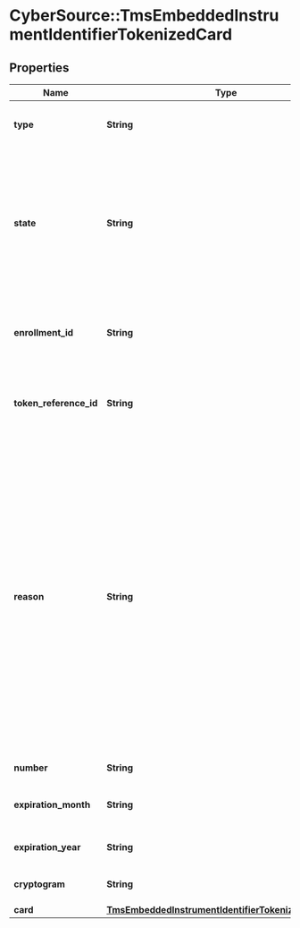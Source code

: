 # CyberSource::TmsEmbeddedInstrumentIdentifierTokenizedCard

## Properties
Name | Type | Description | Notes
------------ | ------------- | ------------- | -------------
**type** | **String** | The network token card association brand Possible Values: - visa - mastercard - americanexpress  | [optional] 
**state** | **String** | State of the network token or network token provision Possible Values: - ACTIVE : Network token is active. - SUSPENDED : Network token is suspended. This state can change back to ACTIVE. - DELETED : This is a final state for a network token instance. - UNPROVISIONED : A previous network token provision was unsuccessful.  | [optional] 
**enrollment_id** | **String** | Unique Identifier for the enrolled PAN. This Id is provided by the card association when a network token is provisioned successfully.  | [optional] 
**token_reference_id** | **String** | Unique Identifier for the network token. This Id is provided by the card association when a network token is provisioned successfully.  | [optional] 
**reason** | **String** | Issuers state for the network token Possible Values: - INVALID_REQUEST : The network token provision request contained invalid data. - CARD_VERIFICATION_FAILED : The network token provision request contained data that could not be verified. - CARD_NOT_ELIGIBLE : Card can currently not be used with issuer for tokenization. - CARD_NOT_ALLOWED : Card can currently not be used with card association for tokenization. - DECLINED : Card can currently not be used with issuer for tokenization. - SERVICE_UNAVAILABLE : The network token service was unavailable or timed out. - SYSTEM_ERROR : An unexpected error occurred with network token service, check configuration.  | [optional] 
**number** | **String** | The token requestors network token  | [optional] 
**expiration_month** | **String** | Two-digit month in which the network token expires.  Format: &#x60;MM&#x60;.  Possible Values: &#x60;01&#x60; through &#x60;12&#x60;.  | [optional] 
**expiration_year** | **String** | Four-digit year in which the network token expires.  Format: &#x60;YYYY&#x60;.  | [optional] 
**cryptogram** | **String** | Generated value used in conjunction with the network token for making a payment.  | [optional] 
**card** | [**TmsEmbeddedInstrumentIdentifierTokenizedCardCard**](TmsEmbeddedInstrumentIdentifierTokenizedCardCard.md) |  | [optional] 


